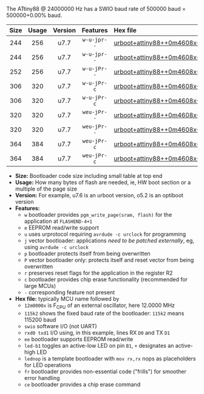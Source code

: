 The ATtiny88 @ 24000000 Hz has a SWIO baud rate of 500000 baud = 500000+0.00% baud.

|Size|Usage|Version|Features|Hex file|
|:-:|:-:|:-:|:-:|:--|
|244|256|u7.7|`w-u-jpr--`|[urboot+attiny88++0m4608x++++9k6_swio_rxd7_txd6_led+d0.hex](https://raw.githubusercontent.com/stefanrueger/urboot.hex/main/mcus/attiny88/external_oscillator/fcpu++0m4608_Hz/br++++9k6_bps/urboot+attiny88++0m4608x++++9k6_swio_rxd7_txd6_led+d0.hex)|
|244|256|u7.7|`w-u-jpr--`|[urboot+attiny88++0m4608x++++9k6_swio_rxd7_txd6_lednop.hex](https://raw.githubusercontent.com/stefanrueger/urboot.hex/main/mcus/attiny88/external_oscillator/fcpu++0m4608_Hz/br++++9k6_bps/urboot+attiny88++0m4608x++++9k6_swio_rxd7_txd6_lednop.hex)|
|252|256|u7.7|`w-u-jPr--`|[urboot+attiny88++0m4608x++++9k6_swio_rxd7_txd6.hex](https://raw.githubusercontent.com/stefanrueger/urboot.hex/main/mcus/attiny88/external_oscillator/fcpu++0m4608_Hz/br++++9k6_bps/urboot+attiny88++0m4608x++++9k6_swio_rxd7_txd6.hex)|
|306|320|u7.7|`w-u-jPr-c`|[urboot+attiny88++0m4608x++++9k6_swio_rxd7_txd6_led+d0_fr_ce.hex](https://raw.githubusercontent.com/stefanrueger/urboot.hex/main/mcus/attiny88/external_oscillator/fcpu++0m4608_Hz/br++++9k6_bps/urboot+attiny88++0m4608x++++9k6_swio_rxd7_txd6_led+d0_fr_ce.hex)|
|306|320|u7.7|`w-u-jPr-c`|[urboot+attiny88++0m4608x++++9k6_swio_rxd7_txd6_lednop_fr_ce.hex](https://raw.githubusercontent.com/stefanrueger/urboot.hex/main/mcus/attiny88/external_oscillator/fcpu++0m4608_Hz/br++++9k6_bps/urboot+attiny88++0m4608x++++9k6_swio_rxd7_txd6_lednop_fr_ce.hex)|
|320|320|u7.7|`weu-jPr--`|[urboot+attiny88++0m4608x++++9k6_swio_rxd7_txd6_ee_led+d0.hex](https://raw.githubusercontent.com/stefanrueger/urboot.hex/main/mcus/attiny88/external_oscillator/fcpu++0m4608_Hz/br++++9k6_bps/urboot+attiny88++0m4608x++++9k6_swio_rxd7_txd6_ee_led+d0.hex)|
|320|320|u7.7|`weu-jPr--`|[urboot+attiny88++0m4608x++++9k6_swio_rxd7_txd6_ee_lednop.hex](https://raw.githubusercontent.com/stefanrueger/urboot.hex/main/mcus/attiny88/external_oscillator/fcpu++0m4608_Hz/br++++9k6_bps/urboot+attiny88++0m4608x++++9k6_swio_rxd7_txd6_ee_lednop.hex)|
|364|384|u7.7|`weu-jPr-c`|[urboot+attiny88++0m4608x++++9k6_swio_rxd7_txd6_ee_led+d0_fr_ce.hex](https://raw.githubusercontent.com/stefanrueger/urboot.hex/main/mcus/attiny88/external_oscillator/fcpu++0m4608_Hz/br++++9k6_bps/urboot+attiny88++0m4608x++++9k6_swio_rxd7_txd6_ee_led+d0_fr_ce.hex)|
|364|384|u7.7|`weu-jPr-c`|[urboot+attiny88++0m4608x++++9k6_swio_rxd7_txd6_ee_lednop_fr_ce.hex](https://raw.githubusercontent.com/stefanrueger/urboot.hex/main/mcus/attiny88/external_oscillator/fcpu++0m4608_Hz/br++++9k6_bps/urboot+attiny88++0m4608x++++9k6_swio_rxd7_txd6_ee_lednop_fr_ce.hex)|

- **Size:** Bootloader code size including small table at top end
- **Usage:** How many bytes of flash are needed, ie, HW boot section or a multiple of the page size
- **Version:** For example, u7.6 is an urboot version, o5.2 is an optiboot version
- **Features:**
  + `w` bootloader provides `pgm_write_page(sram, flash)` for the application at `FLASHEND-4+1`
  + `e` EEPROM read/write support
  + `u` uses urprotocol requiring `avrdude -c urclock` for programming
  + `j` vector bootloader: applications *need to be patched externally*, eg, using `avrdude -c urclock`
  + `p` bootloader protects itself from being overwritten
  + `P` vector bootloader only: protects itself and reset vector from being overwritten
  + `r` preserves reset flags for the application in the register R2
  + `c` bootloader provides chip erase functionality (recommended for large MCUs)
  + `-` corresponding feature not present
- **Hex file:** typically MCU name followed by
  + `12m0000x` is F<sub>CPU</sub> of an external oscillator, here 12.0000 MHz
  + `115k2` shows the fixed baud rate of the bootloader: `115k2` means 115200 baud
  + `swio` software I/O (not UART)
  + `rxd0 txd1` I/O using, in this example, lines RX `D0` and TX `D1`
  + `ee` bootloader supports EEPROM read/write
  + `led-b1` toggles an active-low LED on pin `B1`, `+` designates an active-high LED
  + `lednop` is a template bootloader with `mov rx,rx` nops as placeholders for LED operations
  + `fr` bootloader provides non-essential code ("frills") for smoother error handling
  + `ce` bootloader provides a chip erase command
